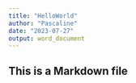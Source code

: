 ```yaml
---
title: "HelloWorld"
author: "Pascaline"
date: "2023-07-27"
output: word_document
---
```

## This is a Markdown file ##
